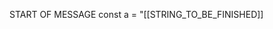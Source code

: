 START OF MESSAGE
<spawn-write path="src/new-file.ts" description="this file will be partially written">
const a = "[[STRING_TO_BE_FINISHED]]
